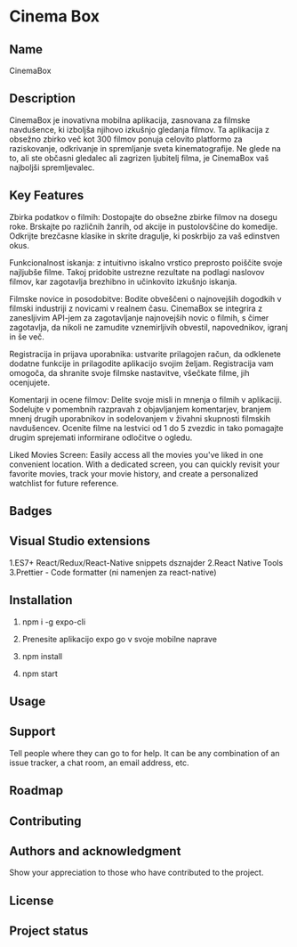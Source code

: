 # Cinema Box



## Name
CinemaBox

## Description
CinemaBox je inovativna mobilna aplikacija, zasnovana za filmske navdušence, ki izboljša njihovo izkušnjo gledanja filmov. Ta aplikacija z obsežno zbirko več kot 300 filmov ponuja celovito platformo za raziskovanje, odkrivanje in spremljanje sveta kinematografije. Ne glede na to, ali ste občasni gledalec ali zagrizen ljubitelj filma, je CinemaBox vaš najboljši spremljevalec.

## Key Features
Zbirka podatkov o filmih: Dostopajte do obsežne zbirke filmov na dosegu roke. Brskajte po različnih žanrih, od akcije in pustolovščine do komedije. Odkrijte brezčasne klasike in skrite dragulje, ki poskrbijo za vaš edinstven okus.

Funkcionalnost iskanja: z intuitivno iskalno vrstico preprosto poiščite svoje najljubše filme. Takoj pridobite ustrezne rezultate na podlagi naslovov filmov, kar zagotavlja brezhibno in učinkovito izkušnjo iskanja.

Filmske novice in posodobitve: Bodite obveščeni o najnovejših dogodkih v filmski industriji z novicami v realnem času. CinemaBox se integrira z zanesljivim API-jem za zagotavljanje najnovejših novic o filmih, s čimer zagotavlja, da nikoli ne zamudite vznemirljivih obvestil, napovednikov, igranj in še več.

Registracija in prijava uporabnika: ustvarite prilagojen račun, da odklenete dodatne funkcije in prilagodite aplikacijo svojim željam. Registracija vam omogoča, da shranite svoje filmske nastavitve, všečkate filme, jih ocenjujete.

Komentarji in ocene filmov: Delite svoje misli in mnenja o filmih v aplikaciji. Sodelujte v pomembnih razpravah z objavljanjem komentarjev, branjem mnenj drugih uporabnikov in sodelovanjem v živahni skupnosti filmskih navdušencev. Ocenite filme na lestvici od 1 do 5 zvezdic in tako pomagajte drugim sprejemati informirane odločitve o ogledu.

Liked Movies Screen: Easily access all the movies you've liked in one convenient location. With a dedicated screen, you can quickly revisit your favorite movies, track your movie history, and create a personalized watchlist for future reference.


## Badges

## Visual Studio extensions
1.ES7+ React/Redux/React-Native snippets
dsznajder
2.React Native Tools
3.Prettier - Code formatter (ni namenjen za react-native)


## Installation
1. npm i -g expo-cli

2. Prenesite aplikacijo expo go v svoje mobilne naprave

3. npm install

4. npm start
## Usage

## Support
Tell people where they can go to for help. It can be any combination of an issue tracker, a chat room, an email address, etc.

## Roadmap

## Contributing

## Authors and acknowledgment
Show your appreciation to those who have contributed to the project.

## License

## Project status
